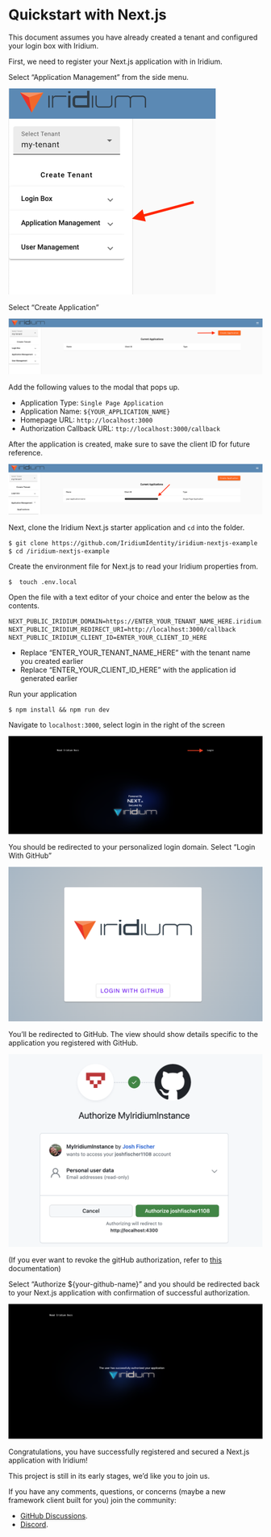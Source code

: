# Quickstart with Next.js

This document assumes you have already created a tenant and configured your login box with Iridium.

First, we need to register your Next.js application with in Iridium.

Select “Application Management” from the side menu.

![Navigate to Application Management](../images/navigate-to-application-management.png)

Select “Create Application”

![Create Application](../images/create-application.png)

Add the following values to the modal that pops up.

* Application Type: `Single Page Application`
* Application Name: `${YOUR_APPLICATION_NAME}`
* Homepage URL: `http://localhost:3000`
* Authorization Callback URL: `ttp://localhost:3000/callback`

After the application is created, make sure to save the client ID for future reference.

![Current Applications](../images/current-applications.png)

Next, clone the Iridium Next.js starter application and `cd` into the folder.

```
$ git clone https://github.com/IridiumIdentity/iridium-nextjs-example
$ cd /iridium-nextjs-example
```

Create the environment file for Next.js to read your Iridium properties from. 

```
$  touch .env.local
```

Open the file with a text editor of your choice and enter the below as the contents.

```
NEXT_PUBLIC_IRIDIUM_DOMAIN=https://ENTER_YOUR_TENANT_NAME_HERE.iridium.software/
NEXT_PUBLIC_IRIDIUM_REDIRECT_URI=http://localhost:3000/callback
NEXT_PUBLIC_IRIDIUM_CLIENT_ID=ENTER_YOUR_CLIENT_ID_HERE
```


- Replace “ENTER_YOUR_TENANT_NAME_HERE” with the tenant name you created earlier
- Replace “ENTER_YOUR_CLIENT_ID_HERE” with the application id generated earlier

Run your application

```
$ npm install && npm run dev
```

Navigate to `localhost:3000`, select login in the right of the screen

![Login From Client App](../images/iridium-next-js-login.png)

You should be redirected to your personalized login domain. Select “Login With GitHub”

![Login with GitHub](../images/login-box-with-github.png)

You’ll be redirected to GitHub. The view should show details specific to the application you registered with GitHub.

![Authorize Your App](../images/authorize-my-app.png)

(If you ever want to revoke the gitHub authorization, refer to [this](./revoking-github-authorization.md) documentation)

Select “Authorize ${your-github-name}” and you should be redirected back to your Next.js application with confirmation of successful authorization.

![Successful Authorization](../images/iridium-next-js-callback.png)

Congratulations, you have successfully registered and secured a Next.js application with Iridium!  

This project is still in its early stages, we’d like you to join us.    

If you have any comments, questions, or concerns (maybe a new framework client built for you) join the community:   
* [GitHub Discussions](https://github.com/orgs/IridiumIdentity/discussions).
* [Discord](https://discord.gg/2TMwHF2TrS).

